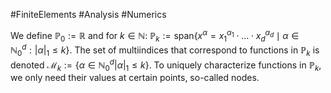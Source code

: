 #FiniteElements #Analysis #Numerics 

We define $\mathbb{P}_0 := \mathbb{R}$ and for $k \in \mathbb{N}$: $\mathbb{P}_k := \text{span} \{ x^\alpha = x^{\alpha_1}_1 \cdot \ldots \cdot x^{\alpha_d}_d \mid \alpha \in \mathbb{N}^d_0:  | \alpha|_1 \leq k\}$.
The set of multiindices that correspond to functions in $\mathbb{P}_k$ is denoted $\mathcal{M}_k := \{ \alpha \in \mathbb{N}^d_0 | \alpha|_1 \leq k \}$.
To uniquely characterize functions in $\mathbb{P}_k$, we only need their values at certain points, so-called nodes.